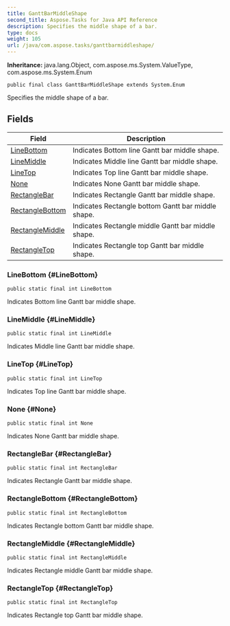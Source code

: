 ```yaml
---
title: GanttBarMiddleShape
second_title: Aspose.Tasks for Java API Reference
description: Specifies the middle shape of a bar.
type: docs
weight: 105
url: /java/com.aspose.tasks/ganttbarmiddleshape/
---
```


**Inheritance:**
java.lang.Object, com.aspose.ms.System.ValueType, com.aspose.ms.System.Enum
```
public final class GanttBarMiddleShape extends System.Enum
```

Specifies the middle shape of a bar.
## Fields

| Field | Description |
| --- | --- |
| [LineBottom](#LineBottom) | Indicates Bottom line Gantt bar middle shape. |
| [LineMiddle](#LineMiddle) | Indicates Middle line Gantt bar middle shape. |
| [LineTop](#LineTop) | Indicates Top line Gantt bar middle shape. |
| [None](#None) | Indicates None Gantt bar middle shape. |
| [RectangleBar](#RectangleBar) | Indicates Rectangle Gantt bar middle shape. |
| [RectangleBottom](#RectangleBottom) | Indicates Rectangle bottom Gantt bar middle shape. |
| [RectangleMiddle](#RectangleMiddle) | Indicates Rectangle middle Gantt bar middle shape. |
| [RectangleTop](#RectangleTop) | Indicates Rectangle top Gantt bar middle shape. |
### LineBottom {#LineBottom}
```
public static final int LineBottom
```


Indicates Bottom line Gantt bar middle shape.

### LineMiddle {#LineMiddle}
```
public static final int LineMiddle
```


Indicates Middle line Gantt bar middle shape.

### LineTop {#LineTop}
```
public static final int LineTop
```


Indicates Top line Gantt bar middle shape.

### None {#None}
```
public static final int None
```


Indicates None Gantt bar middle shape.

### RectangleBar {#RectangleBar}
```
public static final int RectangleBar
```


Indicates Rectangle Gantt bar middle shape.

### RectangleBottom {#RectangleBottom}
```
public static final int RectangleBottom
```


Indicates Rectangle bottom Gantt bar middle shape.

### RectangleMiddle {#RectangleMiddle}
```
public static final int RectangleMiddle
```


Indicates Rectangle middle Gantt bar middle shape.

### RectangleTop {#RectangleTop}
```
public static final int RectangleTop
```


Indicates Rectangle top Gantt bar middle shape.

